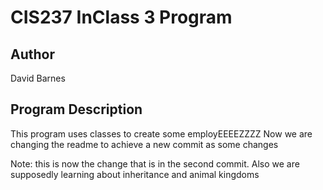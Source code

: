 # CIS237 InClass 3 Program

## Author
David Barnes

## Program Description
This program uses classes to create some employEEEEZZZZ
Now we are changing the readme to achieve a new commit as some changes

Note: this is now the change that is in the second commit.  Also we are supposedly learning about inheritance and animal kingdoms